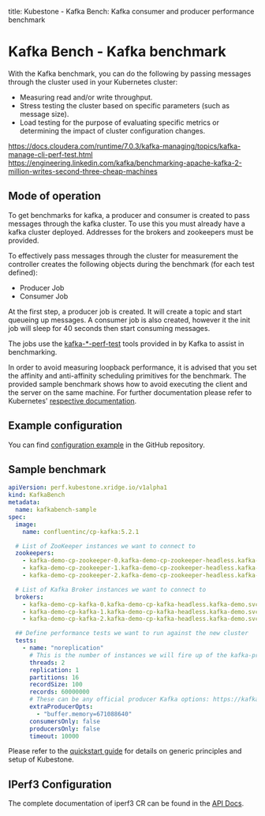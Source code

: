 title: Kubestone - Kafka Bench: Kafka consumer and producer performance benchmark


# Kafka Bench - Kafka benchmark

With the Kafka benchmark, you can do the following by passing messages through the cluster used in your Kubernetes cluster:

* Measuring read and/or write throughput.
* Stress testing the cluster based on specific parameters (such as message size).
* Load testing for the purpose of evaluating specific metrics or determining the impact of cluster configuration changes.
 

https://docs.cloudera.com/runtime/7.0.3/kafka-managing/topics/kafka-manage-cli-perf-test.html
https://engineering.linkedin.com/kafka/benchmarking-apache-kafka-2-million-writes-second-three-cheap-machines    


## Mode of operation

To get benchmarks for kafka, a producer and consumer is created to pass messages through the kafka cluster. To use this you must already have a kafka cluster deployed. 
Addresses for the brokers and zookeepers must be provided.

To effectively pass messages through the cluster for measurement the controller creates the following objects during the benchmark (for each test defined):

* Producer Job
* Consumer Job
 
At the first step, a producer job is created. It will create a topic and start queueing up messages. 
A consumer job is also created, however it the init job will sleep for 40 seconds then start consuming messages.

The jobs use the [kafka-*-perf-test](https://docs.cloudera.com/runtime/7.0.3/kafka-managing/topics/kafka-manage-cli-perf-test.html) tools provided in by Kafka to assist in benchmarking. 
  
In order to avoid measuring loopback performance, it is advised that you set the affinity and anti-affinity scheduling primitives for the benchmark. The provided sample benchmark shows how to avoid executing the client and the server on the same machine. For further documentation please refer to Kubernetes' [respective documentation](https://kubernetes.io/docs/concepts/configuration/assign-pod-node/).

## Example configuration

You can find [configuration example](https://github.com/xridge/kubestone/blob/master/config/samples/perf_v1alpha1_kafkabench.yaml) in the GitHub repository.

## Sample benchmark

```yaml
apiVersion: perf.kubestone.xridge.io/v1alpha1
kind: KafkaBench
metadata:
  name: kafkabench-sample
spec:
  image:
    name: confluentinc/cp-kafka:5.2.1

  # List of ZooKeeper instances we want to connect to
  zookeepers:
    - kafka-demo-cp-zookeeper-0.kafka-demo-cp-zookeeper-headless.kafka-demo.svc.sol1.diamanti.com:2181
    - kafka-demo-cp-zookeeper-1.kafka-demo-cp-zookeeper-headless.kafka-demo.svc.sol1.diamanti.com:2181
    - kafka-demo-cp-zookeeper-2.kafka-demo-cp-zookeeper-headless.kafka-demo.svc.sol1.diamanti.com:2181

  # List of Kafka Broker instances we want to connect to
  brokers:
    - kafka-demo-cp-kafka-0.kafka-demo-cp-kafka-headless.kafka-demo.svc.sol1.diamanti.com:9092
    - kafka-demo-cp-kafka-1.kafka-demo-cp-kafka-headless.kafka-demo.svc.sol1.diamanti.com:9092
    - kafka-demo-cp-kafka-2.kafka-demo-cp-kafka-headless.kafka-demo.svc.sol1.diamanti.com:9092

  ## Define performance tests we want to run against the new cluster
  tests:
    - name: "noreplication"
      # This is the number of instances we will fire up of the kafka-producer/kafka-consumer binaries
      threads: 2
      replication: 1
      partitions: 16
      recordSize: 100
      records: 60000000
      # These can be any official producer Kafka options: https://kafka.apache.org/documentation/#producerconfigs
      extraProducerOpts:
        - "buffer.memory=671088640"
      consumersOnly: false
      producersOnly: false
      timeout: 10000
```

Please refer to the [quickstart guide](../quickstart.md) for details on generic principles and setup of Kubestone.

## IPerf3 Configuration

The complete documentation of iperf3 CR can be found in the [API Docs](../apidocs.md#perf.kubestone.xridge.io/v1alpha1.KafkaBenchSpec).

